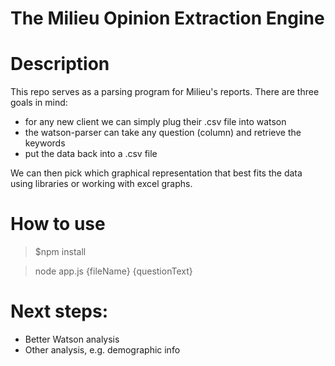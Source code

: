 # The Milieu Opinion Extraction Engine

Description
===========

This repo serves as a parsing program for Milieu's reports. There are three goals in mind:

- for any new client we can simply plug their .csv file into watson
- the watson-parser can take any question (column) and retrieve the keywords
- put the data back into a .csv file

We can then pick which graphical representation that best fits the data using libraries or working with excel graphs.

How to use
=======
>$npm install

>node app.js {fileName} {questionText}

Next steps:
===========

- Better Watson analysis
- Other analysis, e.g. demographic info


